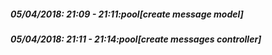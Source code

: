 
##### 05/04/2018: 21:09 - 21:11:pool[create message model]

##### 05/04/2018: 21:11 - 21:14:pool[create messages controller]
